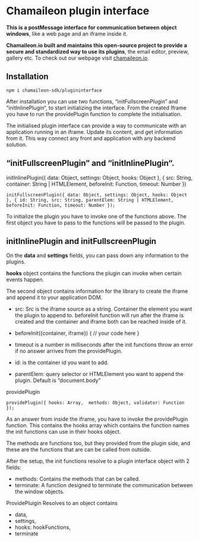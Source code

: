 # Chamaileon plugin interface

**This is a postMessage interface for communication between object windows**, like a web page and an iframe inside it. 

**Chamaileon.io built and maintains this open-source project to provide a secure and standardized way to use its plugins**, the email editor, preview, gallery etc. To check out our webpage visit [chamaileon.io](https://chamaileon.io).
## Installation

`npm i chamaileon-sdk/plugininterface`


After installation you can use two functions, “initFullscreenPlugin” and “initInlinePlugin“, to start initializing the interface. From the created Iframe you have to run the providePlugin function to complete the initialisation. 

The initialised plugin interface can provide a way to communicate with an application running in an iframe. Update its content, and get information from it. This way connect any front and application with any backend solution.


## “initFullscreenPlugin” and “initInlinePlugin“. 

initInlinePlugin({ data: Object, settings: Object, hooks: Object }, { src: String, container: String | HTMLElement, beforeInit: Function, timeout: Number })

`initFullscreenPlugin({ data: Object, settings: Object, hooks: Object }, { id: String, src: String, parentElem: String | HTMLElement, beforeInit: Function, timeout: Number });`

To initialize the plugin you have to invoke one of the functions above. The first object you have to pass to the functions will be passed to the plugin. 

## initInlinePlugin and initFullscreenPlugin 

On the **data** and **settings** fields, you can pass down any information to the plugins. 

**hooks** object contains the functions the plugin can invoke when certain events happen. 

The second object contains information for the library to create the iframe and append it to your application DOM. 

- src: Src is the iframe source as a string. Container the element you want the plugin to append to. beforeInit function will run after the iframe is created and the container and iframe both can be reached inside of it. 

- beforeInit({container, iframe}) {
	// your code here
}

- timeout is a number in milliseconds after the init functions throw an error if no answer arrives from the providePlugin.

- id: is the container id you want to add. 

- parentElem: query selector or HTMLElement you want to append the plugin. Default is “document.body”


providePlugin

`providePlugin({ hooks: Array,  methods: Object, validator: Function });`

As an answer from inside the iframe, you have to invoke the providePlugin function. This contains the hooks array which contains the function names the init functions can use in their hooks object. 

The methods are functions too, but they provided from the plugin side, and these are the functions that are can be called from outside.

After the setup, the init functions resolve to a plugin interface object with 2 fields:
- methods: Contains the methods that can be called. 
- terminate: A function designed to terminate the communication between the window objects. 

ProvidePluigin Resolves to an object contains 
- data,
- settings,
- hooks: hookFunctions,
- terminate
